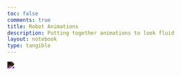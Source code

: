 ```yaml
---
toc: false
comments: true
title: Robot Animations
description: Putting together animations to look fluid
layout: notebook
type: tangible
---
```

<body>
    <div>
        <!-- Within the base div is a canvas. An HTML canvas is used only for graphics. It allows the user to access some basic functions related to the image created on the canvas (including animation) -->
        <canvas id="spriteContainer" style="filter: invert(100%);">
            <img id="robotSprite" src="{{site.baseurl}}/images/Game/robotSpritesheet.png">
        </canvas>
    </div>
</body>
<script>
    let state = "idleRight"
    // Runs this whenever the page is loaded
    window.addEventListener('load', function () {
        // Names the parameters of all canvases on the page, using the `get.ElementById`
        const canvas = document.getElementById('spriteContainer');
        const ctx = canvas.getContext('2d');
        const SPRITE_WIDTH = 798;
        const SPRITE_HEIGHT = 721;
        const SCALE_FACTOR = 1;
        const FRAME_RATE = 30;
        canvas.width = SPRITE_WIDTH * SCALE_FACTOR;
        canvas.height = SPRITE_HEIGHT * SCALE_FACTOR;
        class Robot {
            constructor() {
                // Describes parameters of sprite based off the Canvas parameters, also uing the `getElementById` to reference it.
                this.image = document.getElementById("robotSprite");
                this.width = 798;
                this.height = 721;
                this.x = 100;
                this.y = 0;
                this.scale = SCALE_FACTOR;
                this.maxFrame = 20;
                this.frameX = 0;
                this.frameY = 0;
            }
            draw(context) {
                context.drawImage(
                    this.image,
                    this.frameX * this.width,
                    this.frameY * this.height,
                    this.width,
                    this.height,
                    this.x,
                    this.y,
                    this.width * this.scale,
                    this.height * this.scale
                );
            }
            update() {
                // IDLE
                if (this.frameX < this.maxFrame) {
                    this.frameX += 1;
                } else {
                    currentState();
                    if (state === "runRightStart") {
                        state = "runRight"
                    }
                    if (state === "runRightEnd") {
                        state = "idleRight"
                    }
                    if (state === "jumpRight") {
                        state = "idleRight"
                    }
                }
            }
        }
        const robot = new Robot();
        // Add event listener to the parent container for event delegation
        addEventListener('keydown', ({ keyCode }) => {
        switch (keyCode) {
            case 65: // "A" Key
            case 37:
                console.log('left down')
                break;
            case 83:
            case 38:
                console.log('down down');
                break;
            case 68:
            case 39:
                if (state !== "runRight") {
                    state = "runRightStart"
                }
                console.log('right down');
                break;
            case 87:
            case 40:
                if (state = "idleRight" || "runRight" || "runRightStart" || "runRightEnd") {
                    state = "jumpRight"
                }
                console.log('up down');
                break;
            }
        });
        addEventListener('keyup', ({ keyCode }) => {
        switch (keyCode) {
            case 65: // "A" Key
            case 37:
                console.log('left up')
                break;
            case 83:
            case 38:
                console.log('down up');
                break;
            case 68:
            case 39:
                if (state === "runRight" || state === "runRightStart") {
                    state = "runRightEnd"
                }
                console.log('right up');
                break;
        }
    });
    function currentState() {
        if (state === "idleRight") {
            robot.frameY = 0;
            robot.frameX = 0;
            robot.maxFrame = 20;
            robot.x = 100;
        }
        if (state === "runRightStart") {
            robot.frameY = 6;
            robot.frameX = 0;
            robot.maxFrame = 10;
            robot.x = 100;
        }
        if (state === "runRight") {
            robot.frameY = 4;
            robot.frameX = 0;
            robot.maxFrame = 18;
            robot.x = 100;
        }
        if (state === "runRightEnd") {
            robot.frameY = 5;
            robot.frameX = 0;
            robot.maxFrame = 10;
            robot.x = 100;
        }
        if (state === "jumpRight") {
            robot.frameY = 1;
            robot.frameX = 0;
            robot.maxFrame = 32;
            robot.x = 100;
        }
    }
        function animate() { //Creates a function called animate that is run after everything else is done
            // Creates a variable callled currentFrameRate which will equal the slider.value and make it into a whole number / integer
            // A timeout that runs a function, timeout creating the delay between each frame. Calculated by 1 second divided by currentFrameRate
            setTimeout(function () {
                // Clears the canvas by replacing everysingle pixel with a transparent pixel
                ctx.clearRect(0, 0, canvas.width, canvas.height);
                // Runs the draw function within the horse class creating the horse
                robot.draw(ctx);
                // Runs the update function, moving the frame of the horse over 1
                robot.update();
                // Reruns the animate function at the same consistency as the browsers refresh rate
                requestAnimationFrame(animate);
            }, 1000 / FRAME_RATE);
        }
        // This is the animate function being run at the start of the page, otherwise it would not start.
        animate();
    });
</script>